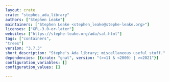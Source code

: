 ```yaml
---
layout: crate
crate: "stephes_ada_library"
authors: ["Stephen Leake"]
maintainers: ["Stephen Leake <stephen_leake@stephe-leake.org>"]
licenses: ["GPL-3.0-or-later"]
websites: ["https://stephe-leake.org/ada/sal.html"]
tags: ["containers",
"trees"]
version: "3.7.3"
short_description: "Stephe's Ada library; miscellaneous useful stuff."
dependencies: [{crate: "gnat", version: "(>=11 & <2000) | >=2021"}]
configuration_variables: []
configuration_values: []

---
```



